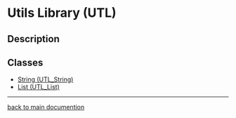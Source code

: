 # Utils Library (UTL)

## Description

## Classes

* [String (UTL_String)](utl_string.md)
* [List (UTL_List)](utl_list.md)

---
[back to main documention](readme.md)
